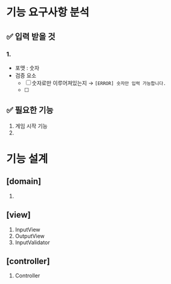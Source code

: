 # 기능 요구사항 분석

## ✅ 입력 받을 것

### 1.

- 포맷 : 숫자
- 검증 요소
  - [ ] 숫자로만 이루어져있는지 → `[ERROR] 숫자만 입력 가능합니다.`
  - [ ] 

## ✅ 필요한 기능

1. 게임 시작 기능
2.

# 기능 설계

## [domain]

1.

## [view]

1. InputView
2. OutputView
3. InputValidator

## [controller]

1. Controller
